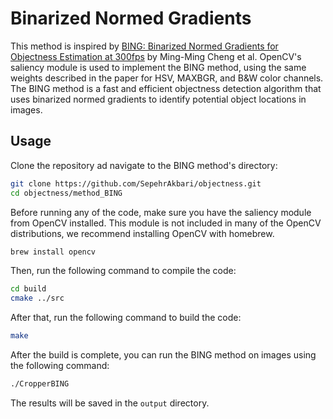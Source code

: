 # Binarized Normed Gradients

This method is inspired by [BING: Binarized Normed Gradients for Objectness Estimation at 300fps](https://mmcheng.net/bing/) by Ming-Ming Cheng et al. OpenCV's saliency module is used to implement the BING method, using the same weights described in the paper for HSV, MAXBGR, and B&W color channels. The BING method is a fast and efficient objectness detection algorithm that uses binarized normed gradients to identify potential object locations in images.

## Usage

Clone the repository ad navigate to the BING method's directory:

```bash
git clone https://github.com/SepehrAkbari/objectness.git
cd objectness/method_BING
```

Before running any of the code, make sure you have the saliency module from OpenCV installed. This module is not included in many of the OpenCV distributions, we recommend installing OpenCV with homebrew.

```bash
brew install opencv
```

Then, run the following command to compile the code:

```bash
cd build
cmake ../src
```
After that, run the following command to build the code:

```bash
make
```

After the build is complete, you can run the BING method on images using the following command:

```bash
./CropperBING
```

The results will be saved in the `output` directory.